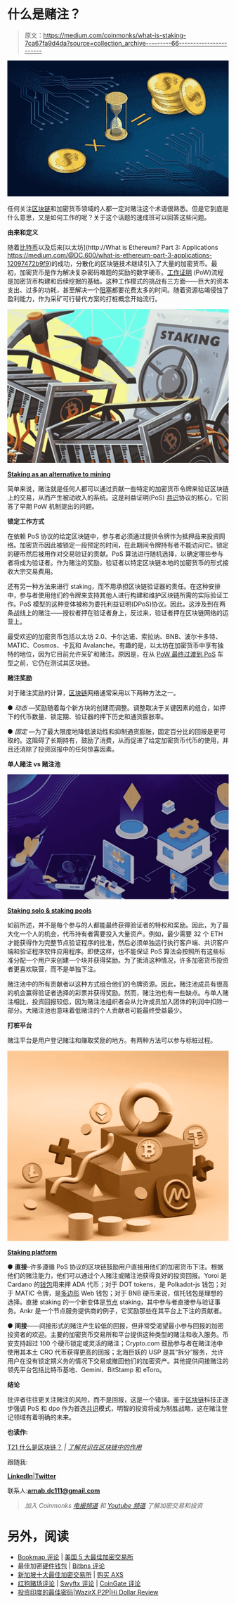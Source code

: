 # 什么是赌注？

> 原文：<https://medium.com/coinmonks/what-is-staking-7ca67fa9d4da?source=collection_archive---------66----------------------->

![](img/b5178ec3f4f6972ef6cc3cdff068361d.png)

任何关注[区块链](/coinmonks/what-is-blockchain-a7082404caa2)和加密货币领域的人都一定对赌注这个术语很熟悉。但是它到底是什么意思，又是如何工作的呢？关于这个话题的速成班可以回答这些问题。

**由来和定义**

随着[比特币](/coinmonks/what-is-bitcoin-e98b2b77c81b)以及后来[以太坊](http://What is Ethereum? Part 3: Applications https://medium.com/@DC.600/what-is-ethereum-part-3-applications-12097472b9f9)的成功，分散化的区块链技术继续引入了大量的加密货币。最初，加密货币是作为解决复杂密码难题的奖励的数字硬币。[工作证明](/coinmonks/understanding-the-role-of-consensus-in-blockchain-db724fa63a53) (PoW)流程是加密货币构建和后续挖掘的基础。这种工作模式的挑战有三方面——巨大的资本支出、过多的功耗，甚至解决一个[阻塞](https://coinsbench.com/understanding-the-architecture-of-a-blockchain-f50ad412bdc4)都要花费太多的时间。随着资源枯竭侵蚀了盈利能力，作为采矿可行替代方案的打桩概念开始流行。

![](img/954b6f5ee7a41c5deff3bf3be2c75a85.png)

[**Staking as an alternative to mining**](https://crypto.news/mining-staking-which-choose/)

简单来说，赌注就是任何人都可以通过贡献一些特定的加密货币令牌来验证区块链上的交易，从而产生被动收入的系统。这是利益证明(PoS) [共识](/@DC.600/understanding-the-role-of-consensus-in-blockchain-db724fa63a53)协议的核心，它回答了早期 PoW 机制提出的问题。

**锁定工作方式**

在依赖 PoS 协议的给定区块链中，参与者必须通过提供令牌作为抵押品来投资网络。加密货币因此被锁定一段预定的时间，在此期间令牌持有者不能访问它。锁定的硬币然后被用作对交易验证的贡献。PoS 算法进行随机选择，以确定哪些参与者将成为验证者。作为赌注的奖励，验证者以特定区块链本地的加密货币的形式接收大宗交易费用。

还有另一种方法来进行 staking，而不用承担区块链验证器的责任。在这种安排中，参与者使用他们的令牌来支持其他人进行构建和维护区块链所需的实际验证工作。PoS 模型的这种变体被称为委托利益证明(DPoS)协议。因此，这涉及到在两条战线上的赌注——授权者押在验证者身上，反过来，验证者押在区块链网络的运营上。

最受欢迎的加密货币包括以太坊 2.0、卡尔达诺、索拉纳、BNB、波尔卡多特、MATIC、Cosmos、卡瓦和 Avalanche。有趣的是，以太坊在加密货币中享有独特的地位，因为它目前允许采矿和赌注。原因是，在从 [PoW 最终过渡到 PoS](/@DC.600/understanding-the-role-of-consensus-in-blockchain-db724fa63a53) 车型之前，它仍在测试其区块链。

**赌注奖励**

对于赌注奖励的计算，[区块链](/coinmonks/what-is-blockchain-a7082404caa2)网络通常采用以下两种方法之一。

● *动态* —奖励随着每个新方块的创建而调整。调整取决于关键因素的组合，如押下的代币数量、锁定期、验证器的押下历史和通货膨胀率。

● *固定* —为了最大限度地降低波动性和抑制通货膨胀，固定百分比的回报是更可取的。这阻碍了长期持有，鼓励了消费，从而促进了给定加密货币代币的使用，并且还消除了投资回报中的任何惊喜因素。

**单人赌注 vs 赌注池**

![](img/1f0b4969ec90cedd1ac079cc33d78623.png)

[**Staking solo & staking pools**](https://www.cryptonewsz.com/crypto-staking-revolutionary-solution-to-earn-lucrative-yields/)

如前所述，并不是每个参与的人都能最终获得验证者的特权和奖励。因此，为了最大化一个人的机会，代币持有者需要投入大量资产。例如，最少需要 32 个 ETH 才能获得作为完整节点验证程序的批准，然后必须单独运行执行客户端、共识客户端和验证程序软件应用程序。即使这样，也不能保证 PoS 算法会按照所有这些标准分配一个用户来创建一个块并获得奖励。为了抵消这种情况，许多加密货币投资者更喜欢联营，而不是单独下注。

赌注池中的所有贡献者以这种方式组合他们的令牌资源。因此，赌注池成员有很高的机会赢得验证者选择的彩票并获得奖励。然而，赌注池也有一些缺点。与单人赌注相比，投资回报较低，因为赌注池组织者会从允许成员加入团体的利润中扣除一部分。大赌注池也意味着低赌注的个人贡献者可能最终受益最少。

**打桩平台**

赌注平台是用户登记赌注和赚取奖励的地方。有两种方法可以参与标桩过程。

![](img/a86cce0cd32b008081e3671193461239.png)

[**Staking platform**](https://www.mirrorreview.com/best-crypto-staking-platforms-in-india/)

● **直接**–许多遵循 PoS 协议的区块链鼓励用户直接用他们的加密货币下注。根据他们的赌注能力，他们可以通过个人赌注或赌注池获得良好的投资回报。Yoroi 是 Cardano 的[钱包](/@DC.600/learning-about-crypto-wallets-897a30f8f79a)用来押 ADA 代币；对于 DOT tokens，是 Polkadot-js 钱包；对于 MATIC 令牌，是[多边形](https://coinsbench.com/what-is-sidechain-4d4dc912ec50) Web 钱包；对于 BNB 硬币来说，信托钱包是理想的选择。直接 staking 的一个新变体是[节点](https://coinsbench.com/understanding-the-architecture-of-a-blockchain-f50ad412bdc4) staking，其中参与者直接参与验证事务。Ankr 是一个节点服务提供商的例子，它奖励那些在其平台上下注的贡献者。

● **间接**——间接形式的赌注产生较低的回报，但非常受渴望最小参与回报的加密投资者的欢迎。主要的加密货币交易所和平台提供这种类型的赌注和收入服务。币安支持超过 100 个硬币锁定或灵活的赌注；Crypto.com 鼓励参与者在赌注池中使用其本土 CRO 代币获得更高的回报；北海巨妖的 USP 是其“拆分”服务，允许用户在没有锁定期义务的情况下交易或撤回他们的加密资产。其他提供间接赌注的领先平台包括比特币基地、Gemini、BitStamp 和 eToro。

**结论**

批评者往往更关注赌注的风险，而不是回报，这是一个错误。鉴于[区块链](/coinmonks/what-is-blockchain-a7082404caa2)科技正逐步强调 PoS 和 dpo 作为首选[共识](/@DC.600/understanding-the-role-of-consensus-in-blockchain-db724fa63a53)模式，明智的投资将成为制胜战略，这在赌注登记领域有着明确的未来。

**也读作:**

[T21 什么是区块链？](/coinmonks/what-is-blockchain-a7082404caa2) *|* [*了解共识在区块链中的作用*](/@DC.600/understanding-the-role-of-consensus-in-blockchain-db724fa63a53)

跟随我:

[**LinkedIn**](https://www.linkedin.com/in/a600dc/)|[**Twitter**](https://twitter.com/dc_111)

联系人:**arnab.dc111@gmail.com**

> *加入 Coinmonks* [*电报频道*](https://t.me/coincodecap) *和* [*Youtube 频道*](https://www.youtube.com/c/coinmonks/videos) *了解加密交易和投资*

# 另外，阅读

*   [Bookmap 评论](https://coincodecap.com/bookmap-review-2021-best-trading-software) | [美国 5 大最佳加密交易所](https://coincodecap.com/crypto-exchange-usa)
*   最佳加密[硬件钱包](/coinmonks/hardware-wallets-dfa1211730c6) | [Bitbns 评论](/coinmonks/bitbns-review-38256a07e161)
*   [新加坡十大最佳加密交易所](https://coincodecap.com/crypto-exchange-in-singapore) | [购买 AXS](https://coincodecap.com/buy-axs-token)
*   [红狗赌场评论](https://coincodecap.com/red-dog-casino-review) | [Swyftx 评论](https://coincodecap.com/swyftx-review) | [CoinGate 评论](https://coincodecap.com/coingate-review)
*   [投资印度的最佳密码](https://coincodecap.com/best-crypto-to-invest-in-india-in-2021)|[WazirX P2P](https://coincodecap.com/wazirx-p2p)|[Hi Dollar Review](https://coincodecap.com/hi-dollar-review)